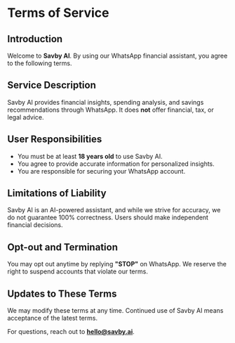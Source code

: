 # Terms of Service

## Introduction

Welcome to **Savby AI**. By using our WhatsApp financial assistant, you agree to the following terms.

## Service Description

Savby AI provides financial insights, spending analysis, and savings recommendations through WhatsApp. It does **not** offer financial, tax, or legal advice.

## User Responsibilities

- You must be at least **18 years old** to use Savby AI.
- You agree to provide accurate information for personalized insights.
- You are responsible for securing your WhatsApp account.

## Limitations of Liability

Savby AI is an AI-powered assistant, and while we strive for accuracy, we do not guarantee 100% correctness. Users should make independent financial decisions.

## Opt-out and Termination

You may opt out anytime by replying **"STOP"** on WhatsApp. We reserve the right to suspend accounts that violate our terms.

## Updates to These Terms

We may modify these terms at any time. Continued use of Savby AI means acceptance of the latest terms.

For questions, reach out to **hello@savby.ai**.
